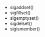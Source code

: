 <!--
 * @Author: yan yzc53@icloud.com
 * @Date: 2023-10-20 20:33:52
 * @LastEditors: yan yzc53@icloud.com
 * @LastEditTime: 2023-10-20 21:07:21
 * @FilePath: /book/Unix环境编程/chap10-信号/信号集.md
 * @Description: 
 * @QQ: 1594047159@qq.com
 * Copyright (c) 2023,All Rights Reserved. 
-->
* sigaddset()
* sigfillset()
* sigemptyset()
* sigdelset()
* sigismember()